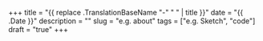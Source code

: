 +++
title = "{{ replace .TranslationBaseName "-" " " | title }}"
date = "{{ .Date }}"
description = ""
slug = "e.g. about"
tags = ["e.g. Sketch", "code"]
draft = "true"
+++
